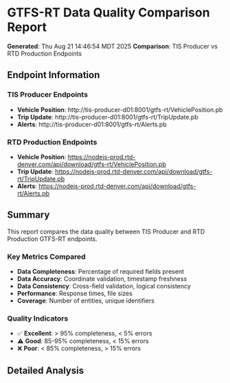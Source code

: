# GTFS-RT Data Quality Comparison Report

**Generated**: Thu Aug 21 14:46:54 MDT 2025
**Comparison**: TIS Producer vs RTD Production Endpoints

## Endpoint Information

### TIS Producer Endpoints
- **Vehicle Position**: http://tis-producer-d01:8001/gtfs-rt/VehiclePosition.pb
- **Trip Update**: http://tis-producer-d01:8001/gtfs-rt/TripUpdate.pb
- **Alerts**: http://tis-producer-d01:8001/gtfs-rt/Alerts.pb

### RTD Production Endpoints
- **Vehicle Position**: https://nodejs-prod.rtd-denver.com/api/download/gtfs-rt/VehiclePosition.pb
- **Trip Update**: https://nodejs-prod.rtd-denver.com/api/download/gtfs-rt/TripUpdate.pb
- **Alerts**: https://nodejs-prod.rtd-denver.com/api/download/gtfs-rt/Alerts.pb

## Summary

This report compares the data quality between TIS Producer and RTD Production GTFS-RT endpoints.

### Key Metrics Compared
- **Data Completeness**: Percentage of required fields present
- **Data Accuracy**: Coordinate validation, timestamp freshness
- **Data Consistency**: Cross-field validation, logical consistency
- **Performance**: Response times, file sizes
- **Coverage**: Number of entities, unique identifiers

### Quality Indicators
- ✅ **Excellent**: > 95% completeness, < 5% errors
- ⚠️ **Good**: 85-95% completeness, < 15% errors
- ❌ **Poor**: < 85% completeness, > 15% errors

## Detailed Analysis

